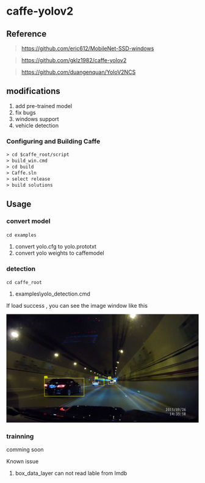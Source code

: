 # caffe-yolov2

## Reference

> https://github.com/eric612/MobileNet-SSD-windows

> https://github.com/gklz1982/caffe-yolov2

> https://github.com/duangenquan/YoloV2NCS

## modifications

1. add pre-trained model
2. fix bugs
3. windows support
4. vehicle detection

### Configuring and Building Caffe 

```
> cd $caffe_root/script
> build_win.cmd
> cd build
> Caffe.sln
> select release
> build solutions
```

## Usage

### convert model

`cd examples`

1. convert yolo.cfg to yolo.prototxt
2. convert yolo weights to caffemodel

### detection

`cd caffe_root`

1. examples\yolo_detection.cmd

If load success , you can see the image window like this 

![alt tag](predictions.jpg)

### trainning

comming soon

Known issue 

1. box_data_layer can not read lable from lmdb
